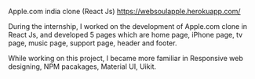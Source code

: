 Apple.com india clone (React Js)
https://websoulapple.herokuapp.com/

During the internship, I worked on the development of
Apple.com clone in React Js, and developed 5 pages
which are home page, iPhone page, tv page, music page, support page, header and footer.

While working on this project, I became more familiar in Responsive web designing, NPM pacakages,
Material UI, Uikit.

